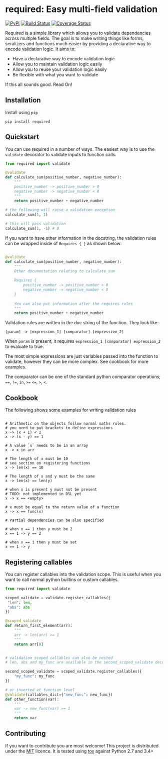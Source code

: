 # required: Easy multi-field validation

[![PyPI](https://img.shields.io/pypi/v/required.svg)]()
[![Build Status](https://travis-ci.org/shezadkhan137/required.svg?branch=master)](https://travis-ci.org/shezadkhan137/required)
[![Coverage Status](https://coveralls.io/repos/github/shezadkhan137/required/badge.svg?branch=master)](https://coveralls.io/github/shezadkhan137/required?branch=master)

Required is a simple library which allows you to validate dependencies
across multiple fields. The goal is to make writing things like forms, seralizers and functions much easier by providing a declarative way to encode validation logic. It aims to:

-  Have a declarative way to encode validation logic
-  Allow you to maintain validation logic easily
-  Allow you to reuse your validation logic easily
-  Be flexible with what you want to validate

If this all sounds good. Read On!

## Installation 

Install using `pip`

```
pip install required
```

## Quickstart

You can use required in a number of ways. The easiest way is to use the `validate` decorator to validate inputs to function calls. 

```python
from required import validate

@validate
def calculate_sum(positive_number, negative_number):
    """
    positive_number -> positive_number > 0
    negative_number -> negative_number < 0
    """
    return positive_number + negative_number
    
# the following will raise a validation exception
calculate_sum(1, 1)

# this will pass validation
calculate_sum(1, -1) # 0
```

If you want to have other information in the docstring, the validation rules can be wrapped inside of `Requires { }` as shown below:

```python

@validate
def calculate_sum(positive_number, negative_number):
    """
    Other documentation relating to calculate_sum
    
    Requires {
        positive_number -> positive_number > 0
        negative_number -> negative_number < 0
    }
    
    You can also put information after the requires rules
    """
    return positive_number + negative_number
```

Validation rules are written in the doc string of the function. They look like: 

`[param] -> [expression_1] [comparator] [expression_2]`

When `param` is present, it requires `expression_1 [comparator] expression_2` to evaluate to true. 

The most simple expressions are just variables passed into the function to validate, however they can be more complex. See cookbook for more examples.

The comparator can be one of the standard python comparator operations; `==`, `!=`, `in`, `>=` `<=`, `>`, `<`.



## Cookbook

The following shows some examples for writing validation rules

```

# Arithmetic on the objects follow normal maths rules.
# you need to put brackets to define expressions
x -> (x + 1) < 1
x -> (x - y) == 1

# A value `x` needs to be in an array
x -> x in arr

# The length of x must be 10
# see section on registering functions
x -> len(x) == 10

# The length of x and y must be the same
x -> len(x) == len(y)

# when x is present y must not be present
# TODO: not implemented in DSL yet
x -> x == <empty>

# x must be equal to the return value of a function
x -> x == func(x)

# Partial dependencies can be also specified

# when x == 1 then y must be 2
x == 1 -> y == 2

# when x == 1 then y must be set
x == 1 -> y
```

## Registering callables

You can register callables into the validation scope. This is useful when you want to call normal python builtins or custom callables. 

```python
from required import validate

scoped_validate = validate.register_callables({
 "len": len,
 "abs": abs
})

@scoped_validate
def return_first_element(arr):
    """
    arr -> len(arr) >= 1
    """
    return arr[0]


# validation scoped callables can also be nested
# len, abs and my_func are available in the second_scoped_validate decorator

second_scoped_validate = scoped_validate.register_callables({
    "my_func": my_func
})

# or inserted at function level
@validate(callables_dict={"new_func": new_func})
def other_function(var):
    """
    var -> new_func(var) >= 1
    """
    return var
```


## Contributing 

If you want to contribute you are most welcome! This project is distributed under the [MIT](https://choosealicense.com/licenses/mit/) licence. It is tested using [tox](https://pypi.python.org/pypi/tox) against Python 2.7 and 3.4+
